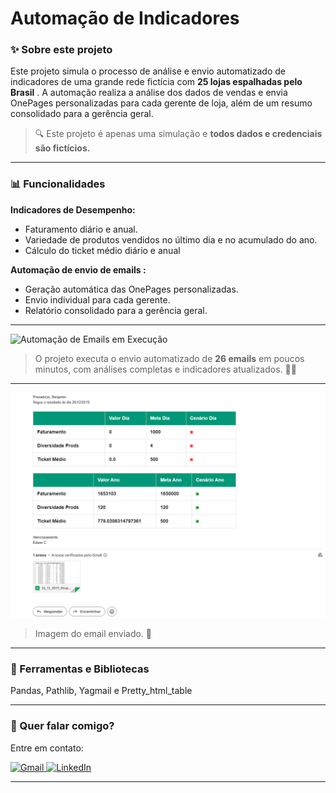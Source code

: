 # Automação de Indicadores

### ✨ Sobre este projeto

Este projeto simula o processo de análise e envio automatizado de indicadores de uma grande rede fictícia com  **25 lojas espalhadas pelo Brasil** . A automação realiza a análise dos dados de vendas e envia OnePages personalizadas para cada gerente de loja, além de um resumo consolidado para a gerência geral.

> 🔍 Este projeto é apenas uma simulação e **todos dados e credenciais são fictícios.**

---

### 📊 Funcionalidades

**Indicadores de Desempenho:**

- Faturamento diário e anual.
- Variedade de produtos vendidos no último dia e no acumulado do ano.
- Cálculo do ticket médio diário e anual

**Automação de envio de emails :**

- Geração automática das OnePages personalizadas.
- Envio individual para cada gerente.
- Relatório consolidado para a gerência geral.

---

<img src="projeto_email.gif" alt="Automação de Emails em Execução">

> O projeto executa o envio automatizado de **26 emails** em poucos minutos, com análises completas e indicadores atualizados. 🐱‍💻

---

![1729550324667](image/readme/1729550324667.png)

> Imagem do email enviado. 💌

---


### 🚀 Ferramentas e Bibliotecas

Pandas, Pathlib, Yagmail e Pretty_html_table

---

### 💌 Quer falar comigo?

Entre em contato:

<p align="left">  
<a href="mailto:edsoncarvalhointuria@gmail.com" title="Gmail">  
  <img src="https://img.shields.io/badge/-Gmail-FF0000?style=flat-square&labelColor=FF0000&logo=gmail&logoColor=white" alt="Gmail"/>  
</a>  
<a href="#" title="LinkedIn">  
  <img src="https://img.shields.io/badge/-LinkedIn-0e76a8?style=flat-square&logo=linkedin&logoColor=white" alt="LinkedIn"/>  
</a>  
</p>

---
